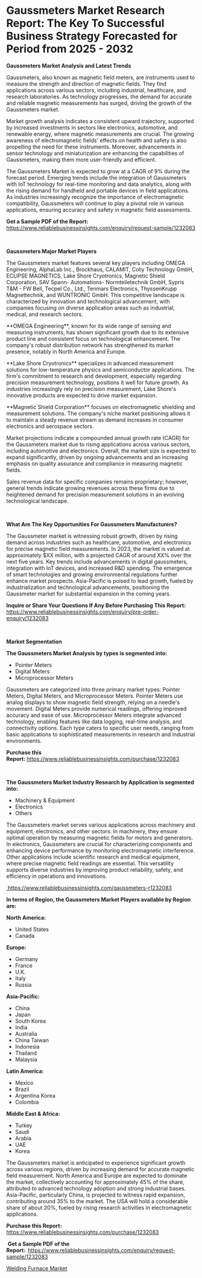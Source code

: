 <p><h1>Gaussmeters Market Research Report: The Key To Successful Business Strategy Forecasted for Period from 2025 - 2032</h1></p><p><strong>Gaussmeters Market Analysis and Latest Trends</strong></p>
<p><p>Gaussmeters, also known as magnetic field meters, are instruments used to measure the strength and direction of magnetic fields. They find applications across various sectors, including industrial, healthcare, and research laboratories. As technology progresses, the demand for accurate and reliable magnetic measurements has surged, driving the growth of the Gaussmeters market.</p><p>Market growth analysis indicates a consistent upward trajectory, supported by increased investments in sectors like electronics, automotive, and renewable energy, where magnetic measurements are crucial. The growing awareness of electromagnetic fields' effects on health and safety is also propelling the need for these instruments. Moreover, advancements in sensor technology and miniaturization are enhancing the capabilities of Gaussmeters, making them more user-friendly and efficient.</p><p>The Gaussmeters Market is expected to grow at a CAGR of 9% during the forecast period. Emerging trends include the integration of Gaussmeters with IoT technology for real-time monitoring and data analytics, along with the rising demand for handheld and portable devices in field applications. As industries increasingly recognize the importance of electromagnetic compatibility, Gaussmeters will continue to play a pivotal role in various applications, ensuring accuracy and safety in magnetic field assessments.</p></p>
<p><strong>Get a Sample PDF of the Report:&nbsp;</strong> <a href="https://www.reliablebusinessinsights.com/enquiry/request-sample/1232083?utm_campaign=2209&utm_medium=2&utm_source=Github&utm_content=ia&utm_term=18022025&utm_id=gaussmeters">https://www.reliablebusinessinsights.com/enquiry/request-sample/1232083</a></p>
<p>&nbsp;</p>
<p><strong>Gaussmeters Major Market Players</strong></p>
<p><p>The Gaussmeters market features several key players including OMEGA Engineering, AlphaLab Inc., Brockhaus, CALAMIT, Coliy Technology GmbH, ECLIPSE MAGNETICS, Lake Shore Cryotronics, Magnetic Shield Corporation, SAV Spann- Automations- Normteiletechnik GmbH, Sypris T&M - FW Bell, Tecpel Co., Ltd., Tenmars Electronics, ThyssenKrupp Magnettechnik, and WUNTRONIC GmbH. This competitive landscape is characterized by innovation and technological advancement, with companies focusing on diverse application areas such as industrial, medical, and research sectors.</p><p>**OMEGA Engineering**, known for its wide range of sensing and measuring instruments, has shown significant growth due to its extensive product line and consistent focus on technological enhancement. The company's robust distribution network has strengthened its market presence, notably in North America and Europe.</p><p>**Lake Shore Cryotronics** specializes in advanced measurement solutions for low-temperature physics and semiconductor applications. The firm's commitment to research and development, especially regarding precision measurement technology, positions it well for future growth. As industries increasingly rely on precision measurement, Lake Shore's innovative products are expected to drive market expansion.</p><p>**Magnetic Shield Corporation** focuses on electromagnetic shielding and measurement solutions. The company's niche market positioning allows it to maintain a steady revenue stream as demand increases in consumer electronics and aerospace sectors. </p><p>Market projections indicate a compounded annual growth rate (CAGR) for the Gaussmeters market due to rising applications across various sectors, including automotive and electronics. Overall, the market size is expected to expand significantly, driven by ongoing advancements and an increasing emphasis on quality assurance and compliance in measuring magnetic fields.</p><p>Sales revenue data for specific companies remains proprietary; however, general trends indicate growing revenues across these firms due to heightened demand for precision measurement solutions in an evolving technological landscape.</p></p>
<p>&nbsp;</p>
<p><strong>What Are The Key Opportunities For Gaussmeters Manufacturers?</strong></p>
<p><p>The Gaussmeter market is witnessing robust growth, driven by rising demand across industries such as healthcare, automotive, and electronics for precise magnetic field measurements. In 2023, the market is valued at approximately $XX million, with a projected CAGR of around XX% over the next five years. Key trends include advancements in digital gaussmeters, integration with IoT devices, and increased R&D spending. The emergence of smart technologies and growing environmental regulations further enhance market prospects. Asia-Pacific is poised to lead growth, fueled by industrialization and technological advancements, positioning the Gaussmeter market for substantial expansion in the coming years.</p></p>
<p><strong>Inquire or Share Your Questions If Any Before Purchasing This Report:</strong> <a href="https://www.reliablebusinessinsights.com/enquiry/pre-order-enquiry/1232083?utm_campaign=2209&utm_medium=2&utm_source=Github&utm_content=ia&utm_term=18022025&utm_id=gaussmeters">https://www.reliablebusinessinsights.com/enquiry/pre-order-enquiry/1232083</a></p>
<p>&nbsp;</p>
<p><strong>Market Segmentation</strong></p>
<p><strong>The Gaussmeters Market Analysis by types is segmented into:</strong></p>
<p><ul><li>Pointer Meters</li><li>Digital Meters</li><li>Microprocessor Meters</li></ul></p>
<p><p>Gaussmeters are categorized into three primary market types: Pointer Meters, Digital Meters, and Microprocessor Meters. Pointer Meters use analog displays to show magnetic field strength, relying on a needle's movement. Digital Meters provide numerical readings, offering improved accuracy and ease of use. Microprocessor Meters integrate advanced technology, enabling features like data logging, real-time analysis, and connectivity options. Each type caters to specific user needs, ranging from basic applications to sophisticated measurements in research and industrial environments.</p></p>
<p><strong>Purchase this Report:&nbsp;</strong><a href="https://www.reliablebusinessinsights.com/purchase/1232083?utm_campaign=2209&utm_medium=2&utm_source=Github&utm_content=ia&utm_term=18022025&utm_id=gaussmeters">https://www.reliablebusinessinsights.com/purchase/1232083</a></p>
<p>&nbsp;</p>
<p><strong>The Gaussmeters Market Industry Research by Application is segmented into:</strong></p>
<p><ul><li>Machinery & Equipment</li><li>Electronics</li><li>Others</li></ul></p>
<p><p>The Gaussmeters market serves various applications across machinery and equipment, electronics, and other sectors. In machinery, they ensure optimal operation by measuring magnetic fields for motors and generators. In electronics, Gaussmeters are crucial for characterizing components and enhancing device performance by monitoring electromagnetic interference. Other applications include scientific research and medical equipment, where precise magnetic field readings are essential. This versatility supports diverse industries by improving product reliability, safety, and efficiency in operations and innovations.</p></p>
<p><a href="https://www.reliablebusinessinsights.com/gaussmeters-r1232083?utm_campaign=2209&utm_medium=2&utm_source=Github&utm_content=ia&utm_term=18022025&utm_id=gaussmeters">&nbsp;https://www.reliablebusinessinsights.com/gaussmeters-r1232083</a></p>
<p><strong>In terms of Region, the Gaussmeters Market Players available by Region are:</strong></p>
<p>
    <p> <strong> North America: </strong>
        <ul>
            <li>United States</li>
            <li>Canada</li>
        </ul>
        </p> 
    <p> <strong> Europe: </strong>
        <ul>
            <li>Germany</li>
            <li>France</li>
            <li>U.K.</li>
            <li>Italy</li>
            <li>Russia</li>
        </ul>
        </p> 
    <p> <strong> Asia-Pacific: </strong>
        <ul>
            <li>China</li>
            <li>Japan</li>
            <li>South Korea</li>
            <li>India</li>
            <li>Australia</li>
            <li>China Taiwan</li>
            <li>Indonesia</li>
            <li>Thailand</li>
            <li>Malaysia</li>
        </ul>
        </p> 
    <p> <strong> Latin America: </strong>
        <ul>
            <li>Mexico</li>
            <li>Brazil</li>
            <li>Argentina Korea</li>
            <li>Colombia</li>
        </ul>
        </p> 
    <p> <strong> Middle East & Africa: </strong>
        <ul>
            <li>Turkey</li>
            <li>Saudi</li>
            <li>Arabia</li>
            <li>UAE</li>
            <li>Korea</li>
        </ul>
    </p>
    </p>
<p><p>The Gaussmeters market is anticipated to experience significant growth across various regions, driven by increasing demand for accurate magnetic field measurement. North America and Europe are expected to dominate the market, collectively accounting for approximately 45% of the share, attributed to advanced technology adoption and strong industrial bases. Asia-Pacific, particularly China, is projected to witness rapid expansion, contributing around 35% to the market. The USA will hold a considerable share of about 20%, fueled by rising research activities in electromagnetic applications.</p></p>
<p><strong>Purchase this Report: </strong><a href="https://www.reliablebusinessinsights.com/purchase/1232083?utm_campaign=2209&utm_medium=2&utm_source=Github&utm_content=ia&utm_term=18022025&utm_id=gaussmeters">https://www.reliablebusinessinsights.com/purchase/1232083</a></p>
<p>&nbsp;<strong>Get a Sample PDF of the Report:&nbsp;&nbsp;</strong><a href="https://www.reliablebusinessinsights.com/enquiry/request-sample/1232083?utm_campaign=2209&utm_medium=2&utm_source=Github&utm_content=ia&utm_term=18022025&utm_id=gaussmeters">https://www.reliablebusinessinsights.com/enquiry/request-sample/1232083</a></p>
<p><strong></strong></p>
<p><p><a href="https://github.com/kbollin866/Market-Research-Report-List-1/blob/main/welding-furnace-market.md?utm_campaign=2209&utm_medium=2&utm_source=Github&utm_content=ia&utm_term=18022025&utm_id=gaussmeters">Welding Furnace Market</a></p></p>